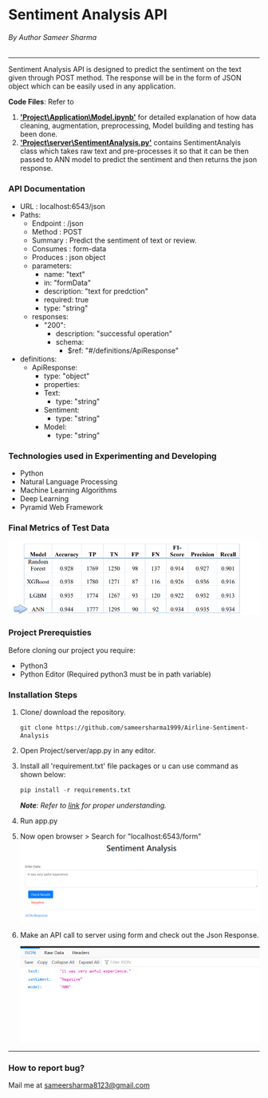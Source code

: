 
# Sentiment Analysis API

###### By Author Sameer Sharma
---
Sentiment Analysis API is designed to predict the sentiment on the text given through POST method. The response will be in the form of JSON object which can be easily used in any application.

**Code Files**: Refer to 
1. [**'Project\Application\Model.ipynb'**]('https://github.com/sameersharma1999/Airline-Sentiment-Analysis/blob/main/Project/Application/Model.ipynb') for detailed explanation of how data cleaning, augmentation, preprocessing, Model building and testing has been done.
2. [**'Project\server\SentimentAnalysis.py'**]('https://github.com/sameersharma1999/Airline-Sentiment-Analysis/blob/main/Project/server/SentimentAnalysis.py') contains SentimentAnalyis class which takes raw text and pre-processes it so that it can be then passed to ANN model to predict the sentiment and then returns the json response.


### API Documentation 
* URL : localhost:6543/json
* Paths:
    * Endpoint : /json
    * Method : POST
    * Summary : Predict the sentiment of text or review.
    * Consumes : form-data
    * Produces : json object
    * parameters:
        * name: "text"
        * in: "formData"
        * description: "text for predction"
        * required: true
        * type: "string"
    * responses:
        * "200":
            * description: "successful operation"
            * schema:
                * $ref: "#/definitions/ApiResponse"
* definitions:
    * ApiResponse:
        * type: "object"
        * properties:
        * Text:
            * type: "string"
        * Sentiment:
            * type: "string"
        * Model:
            * type: "string"

### Technologies used in Experimenting and Developing

* Python
* Natural Language Processing
* Machine Learning Algorithms
* Deep Learning
* Pyramid Web Framework

### Final Metrics of Test Data

 ![Final Metrics](Images/summary.PNG)


### Project Prerequisties

Before cloning our project you require:
* Python3
* Python Editor (Required python3 must be in path 
variable)

### Installation Steps

1. Clone/ download the repository.
    ```git
    git clone https://github.com/sameersharma1999/Airline-Sentiment-Analysis
    ```
2. Open Project/server/app.py in any editor.
3. Install all 'requirement.txt' file packages or u can use command as shown below:
    ```py
    pip install -r requirements.txt
    ```
    _**Note**: Refer to [link](https://github.com/sameersharma1999/Billing-Project) for proper understanding._
4. Run app.py 
5. Now open browser > Search for "localhost:6543/form"
 ![Front Page](Images/form.PNG)
6. Make an API call to server using form and check out the Json Response.

   ![Json Response](Images/Json.PNG)
---
### How to report bug?

Mail me at sameersharma8123@gmail.com
